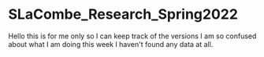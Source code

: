 # SLaCombe_Research_Spring2022

Hello this is for me only so I can keep track of the versions I am so confused about what I am doing this week I haven't found any data at all. 
